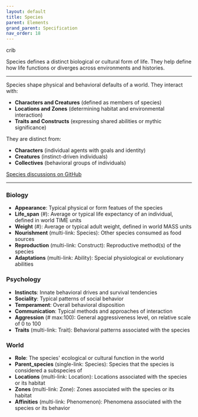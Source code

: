 ```yaml
---
layout: default
title: Species
parent: Elements
grand_parent: Specification
nav_order: 18
---
```


<span class="material-symbols-outlined">crib</span>

Species defines a distinct biological or cultural form of life. They help define how life functions or diverges across environments and histories.

--- 
  
Species shape physical and behavioral defaults of a world. They interact with:

- **Characters and Creatures** (defined as members of species)
- **Locations and Zones** (determining habitat and environmental interaction)
- **Traits and Constructs** (expressing shared abilities or mythic significance)

They are distinct from:

- **Characters** (individual agents with goals and identity)
- **Creatures** (instinct-driven individuals)
- **Collectives** (behavioral groups of individuals)

[Species discussions on GitHub](https://github.com/OnlyWorlds/OnlyWorlds/discussions/categories/species)

---
### Biology
- **Appearance**: Typical physical or form featues of the species
- **Life_span** (#): Average or typical life expectancy of an individual, defined in world TIME units
- **Weight** (#): Average or typical adult weight, defined in world MASS units
- **Nourishment** (multi-link: Species): Other species consumed as food sources
- **Reproduction** (multi-link: Construct): Reproductive method(s) of the species
- **Adaptations** (multi-link: Ability): Special physiological or evolutionary abilities

### Psychology
- **Instincts**: Innate behavioral drives and survival tendencies
- **Sociality**: Typical patterns of social behavior
- **Temperament**: Overall behavioral disposition
- **Communication**: Typical methods and approaches of interaction
- **Aggression** (# max:100): General aggressiveness level, on relative scale of 0 to 100
- **Traits** (multi-link: Trait): Behavioral patterns associated with the species

### World
- **Role**: The species' ecological or cultural function in the world
- **Parent_species** (single-link: Species): Species that the species is considered a subspecies of
- **Locations** (multi-link: Location): Locations associated with the species or its habitat
- **Zones** (multi-link: Zone): Zones associated with the species or its habitat
- **Affinities** (multi-link: Phenomenon): Phenomena associated with the species or its behavior

